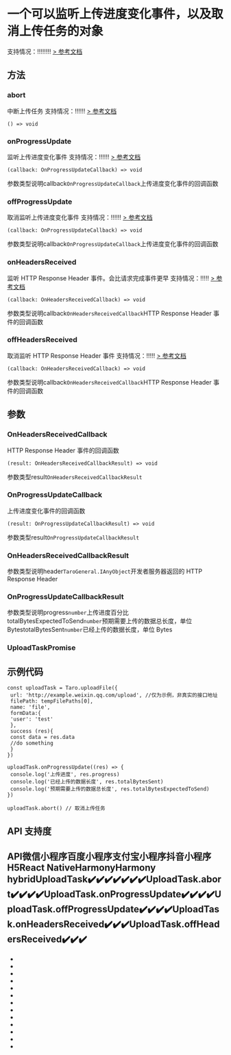 # 一个可以监听上传进度变化事件，以及取消上传任务的对象
支持情况：!!!!!!!!
[> 参考文档
](https://developers.weixin.qq.com/miniprogram/dev/api/network/upload/UploadTask.html)
## 方法[​](UploadTask.html#方法)
### abort[​](UploadTask.html#abort)
中断上传任务
支持情况：!!!!!!
[> 参考文档
](https://developers.weixin.qq.com/miniprogram/dev/api/network/upload/UploadTask.abort.html)
```tsx
() => void
```

### onProgressUpdate[​](UploadTask.html#onprogressupdate)
监听上传进度变化事件
支持情况：!!!!!!
[> 参考文档
](https://developers.weixin.qq.com/miniprogram/dev/api/network/upload/UploadTask.onProgressUpdate.html)
```tsx
(callback: OnProgressUpdateCallback) => void
```
参数类型说明callback`OnProgressUpdateCallback`上传进度变化事件的回调函数
### offProgressUpdate[​](UploadTask.html#offprogressupdate)
取消监听上传进度变化事件
支持情况：!!!!!!
[> 参考文档
](https://developers.weixin.qq.com/miniprogram/dev/api/network/upload/UploadTask.offProgressUpdate.html)
```tsx
(callback: OnProgressUpdateCallback) => void
```
参数类型说明callback`OnProgressUpdateCallback`上传进度变化事件的回调函数
### onHeadersReceived[​](UploadTask.html#onheadersreceived)
监听 HTTP Response Header 事件。会比请求完成事件更早
支持情况：!!!!!
[> 参考文档
](https://developers.weixin.qq.com/miniprogram/dev/api/network/upload/UploadTask.onHeadersReceived.html)
```tsx
(callback: OnHeadersReceivedCallback) => void
```
参数类型说明callback`OnHeadersReceivedCallback`HTTP Response Header 事件的回调函数
### offHeadersReceived[​](UploadTask.html#offheadersreceived)
取消监听 HTTP Response Header 事件
支持情况：!!!!!
[> 参考文档
](https://developers.weixin.qq.com/miniprogram/dev/api/network/upload/UploadTask.offHeadersReceived.html)
```tsx
(callback: OnHeadersReceivedCallback) => void
```
参数类型说明callback`OnHeadersReceivedCallback`HTTP Response Header 事件的回调函数
## 参数[​](UploadTask.html#参数)
### OnHeadersReceivedCallback[​](UploadTask.html#onheadersreceivedcallback)
HTTP Response Header 事件的回调函数
```tsx
(result: OnHeadersReceivedCallbackResult) => void
```
参数类型result`OnHeadersReceivedCallbackResult`
### OnProgressUpdateCallback[​](UploadTask.html#onprogressupdatecallback)
上传进度变化事件的回调函数
```tsx
(result: OnProgressUpdateCallbackResult) => void
```
参数类型result`OnProgressUpdateCallbackResult`
### OnHeadersReceivedCallbackResult[​](UploadTask.html#onheadersreceivedcallbackresult)
参数类型说明header`TaroGeneral.IAnyObject`开发者服务器返回的 HTTP Response Header
### OnProgressUpdateCallbackResult[​](UploadTask.html#onprogressupdatecallbackresult)
参数类型说明progress`number`上传进度百分比totalBytesExpectedToSend`number`预期需要上传的数据总长度，单位 BytestotalBytesSent`number`已经上传的数据长度，单位 Bytes
### UploadTaskPromise[​](UploadTask.html#uploadtaskpromise)
## 示例代码[​](UploadTask.html#示例代码)
```tsx
const uploadTask = Taro.uploadFile({
 url: 'http://example.weixin.qq.com/upload', //仅为示例，非真实的接口地址
 filePath: tempFilePaths[0],
 name: 'file',
 formData:{
 'user': 'test'
 },
 success (res){
 const data = res.data
 //do something
 }
})

uploadTask.onProgressUpdate((res) => {
 console.log('上传进度', res.progress)
 console.log('已经上传的数据长度', res.totalBytesSent)
 console.log('预期需要上传的数据总长度', res.totalBytesExpectedToSend)
})

uploadTask.abort() // 取消上传任务
```

## API 支持度[​](UploadTask.html#api-支持度)
API微信小程序百度小程序支付宝小程序抖音小程序H5React NativeHarmonyHarmony hybridUploadTask✔️✔️✔️✔️✔️✔️✔️UploadTask.abort✔️✔️✔️✔️UploadTask.onProgressUpdate✔️✔️✔️✔️UploadTask.offProgressUpdate✔️✔️✔️✔️UploadTask.onHeadersReceived✔️✔️✔️UploadTask.offHeadersReceived✔️✔️✔️
- 

- 
- 
- 
- 
- 

- 

- 
- 
- 
- 
- 

- 
-
